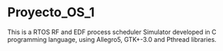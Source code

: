# Proyecto_OS_1
This is a RTOS RF and EDF process scheduler Simulator developed in C programming language, using Allegro5, GTK+-3.0 and Pthread libraries.
